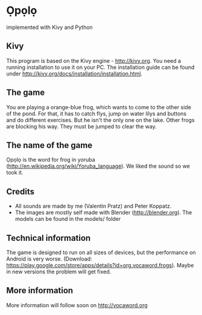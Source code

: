 **Ọpọlọ**
==========
implemented with Kivy and Python

Kivy
----
This program is based on the Kivy engine - http://kivy.org.
You need a running installation to use it on your PC. The installation guide can be found under http://kivy.org/docs/installation/installation.html.

The game
--------
You are playing a orange-blue frog, which wants to come to the other side of the pond. For that, it has to catch flys, jump on water lilys and buttons and do different exercises. But he isn't the only one on the lake. Other frogs are blocking his way. They must be jumped to clear the way.

The name of the game
--------------------
Ọpọlọ is the word for frog in yoruba (http://en.wikipedia.org/wiki/Yoruba_language). We liked the sound so we took it.

Credits
-------
* All sounds are made by me (Valentin Pratz) and Peter Koppatz.
* The images are mostly self made with Blender (http://blender.org). The models can be found in the models/ folder

Technical information
---------------------
The game is designed to run on all sizes of devices, but the performance on Android is very worse. (Download: https://play.google.com/store/apps/details?id=org.vocaword.frogs). Maybe in new versions the problem will get fixed.

More information
----------------
More information will follow soon on http://vocaword.org

